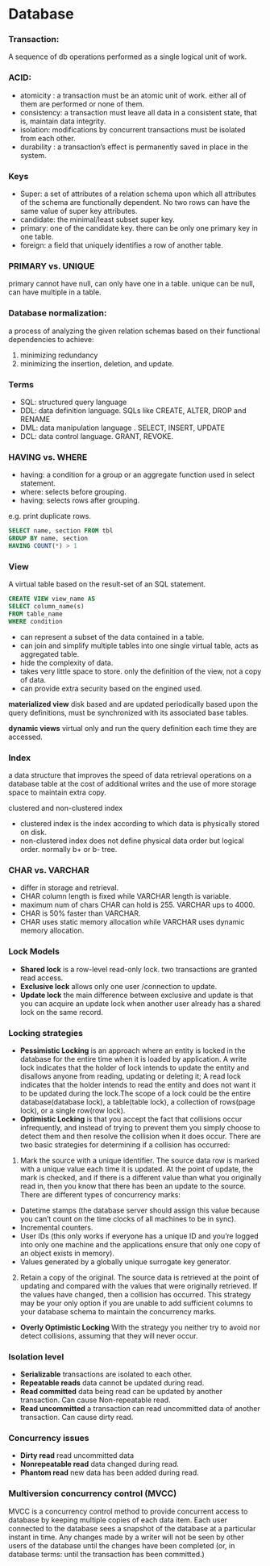 # Database

### Transaction:
A sequence of db operations performed as a single logical unit of work.

### ACID:
- atomicity : a transaction must be an atomic unit of work. either all of them are performed or none of them.
- consistency: a transaction must leave all data in a consistent state, that is, maintain data integrity.
- isolation: modifications by concurrent transactions must be isolated from each other.
- durability : a transaction’s effect is permanently saved in place in the system.

### Keys
- Super: a set of attributes of a relation schema upon which all attributes of the schema are functionally dependent. No two rows can have the same value of super key attributes.
- candidate: the minimal/least subset super key.
- primary: one of the candidate key.  there can be only one primary key in one table.
- foreign: a field that uniquely identifies a row of another table.

### PRIMARY vs. UNIQUE
primary cannot have null, can only have one in a table.
unique can be null, can have multiple in a table.

### Database normalization:
a process of analyzing the given relation schemas based on their functional dependencies to achieve:
1. minimizing redundancy
2. minimizing the insertion, deletion, and update.

### Terms
- SQL: structured query language
- DDL: data definition language. SQLs like CREATE, ALTER, DROP and RENAME
- DML: data manipulation language . SELECT, INSERT, UPDATE
- DCL: data control language. GRANT, REVOKE.

### HAVING vs. WHERE
- having: a condition for a group or an aggregate function used in select statement.
- where:  selects before grouping.
- having: selects rows after grouping.

e.g. print duplicate rows.
```sql
SELECT name, section FROM tbl
GROUP BY name, section
HAVING COUNT(*) > 1
```

### View
A virtual table based on the result-set of an SQL statement.
```sql
CREATE VIEW view_name AS
SELECT column_name(s)
FROM table_name
WHERE condition
```
- can represent a subset of the data contained in a table.
- can join and simplify multiple tables into one single virtual table, acts as aggregated table.
- hide the complexity of data.
- takes very little space to store. only the definition of the view, not a copy of data.
- can provide extra security based on the engined used.

<b>materialized view</b>
disk based and are updated periodically based upon the query definitions, must be synchronized with its associated base tables.

<b>dynamic views</b>
virtual only and run the query definition each time they are accessed.

### Index
a data structure that improves the speed of data retrieval operations on a database table at the cost of additional writes and the use of more storage space to maintain extra copy.

clustered and non-clustered index
- clustered index is the index according to which data is physically stored on disk.
- non-clustered index does not define physical data order but logical order. normally b+ or b- tree.

### CHAR vs. VARCHAR
- differ in storage and retrieval.
- CHAR column length is fixed while VARCHAR length is variable.
- maximum num of chars CHAR can hold is 255. VARCHAR ups to 4000.
- CHAR is 50% faster than VARCHAR.
- CHAR uses static memory allocation while VARCHAR uses dynamic memory allocation.

### Lock Models
- <b>Shared lock</b> is a row-level read-only lock. two transactions are granted read access.
- <b>Exclusive lock</b> allows only one user /connection to update.
- <b>Update lock</b> the main difference between exclusive and update is that you can acquire an update lock when another user already has a shared lock on the same record.

### Locking strategies
- <b>Pessimistic Locking</b> is an approach where an entity is locked in the database for the entire time when it is loaded by application. A write lock indicates that the holder of lock intends to update the entity and disallows anyone from reading, updating or deleting it; A read lock indicates that the holder intends to read the entity and does not want it to be updated during the lock.The scope of a lock could be the entire database(database lock), a table(table lock), a collection of rows(page lock), or a single row(row lock).
- <b>Optimistic Locking</b>  is that you accept the fact that collisions occur infrequently, and instead of trying to prevent them you simply choose to detect them and then resolve the collision when it does occur. 
There are two basic strategies for determining if a collision has occurred:
1. Mark the source with a unique identifier.  The source data row is marked with a unique value each time it is updated. At the point of update, the mark is checked, and if there is a different value than what you originally read in, then you know that there has been an update to the source. There are different types of concurrency marks:
- Datetime stamps (the database server should assign this value because you can’t count on the time clocks of all machines to be in sync).
- Incremental counters.
- User IDs (this only works if everyone has a unique ID and you’re logged into only one machine and the applications ensure that only one copy of an object exists in memory).
- Values generated by a globally unique surrogate key generator.
2. Retain a copy of the original.  The source data is retrieved at the point of updating and compared with the values that were originally retrieved. If the values have changed, then a collision has occurred. This strategy may be your only option if you are unable to add sufficient columns to your database schema to maintain the concurrency marks.
- <b>Overly Optimistic Locking</b> With the strategy you neither try to avoid nor detect collisions, assuming that they will never occur.

### Isolation level
- <b>Serializable</b> transactions are isolated to each other.
- <b>Repeatable reads</b> data cannot be updated during read.
- <b>Read committed</b> data being read can be updated by another transaction. Can cause Non-repeatable read.
- <b>Read uncommitted</b> a transaction can read uncommitted data of another transaction. Can cause dirty read.

### Concurrency issues
- <b>Dirty read</b> read uncommitted data
- <b>Nonrepeatable read</b> data changed during read.
- <b>Phantom read</b> new data has been added during read.

### Multiversion concurrency control (MVCC)
MVCC is a concurrency control method to provide concurrent access to database by keeping multiple copies of each data item. Each user connected to the database sees a snapshot of the database at a particular instant in time. Any changes made by a writer will not be seen by other users of the database until the changes have been completed (or, in database terms: until the transaction has been committed.)


